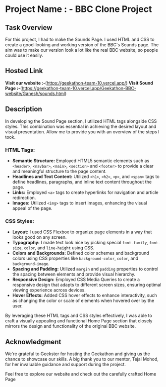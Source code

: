 # Project Name : - BBC Clone Project 

## Task Overview

For this project, I had to make the Sounds Page. I used HTML and CSS to create a good-looking and working version of the BBC's Sounds page. The aim was to make our version look a lot like the real BBC website, so people could use it easily.
## Hosted Link

**Visit our website :-**(https://geekathon-team-10.vercel.app/) 
**Visit Sound Page :-**(https://geekathon-team-10.vercel.app/Geekathon-BBC-website/Ganesh/sounds.html)

## Description

In developing the Sound Page section, I utilized HTML tags alongside CSS styles. This combination was essential in achieving the desired layout and visual presentation. Allow me to provide you with an overview of the steps I took.

### HTML Tags:

- **Semantic Structure:** Employed HTML5 semantic elements such as `<header>`, `<navbar>`, `<main>`, `<section>` and `<footer>` to provide a clear and meaningful structure to the page content.
- **Headlines and Text Content:** Utilized `<h1>`, `<h2>`, `<p>`, and `<span>` tags to define headlines, paragraphs, and inline text content throughout the page.
- **Links:** Employed `<a>` tags to create hyperlinks for navigation and article redirection.
- **Images:** Utilized `<img>` tags to insert images, enhancing the visual appeal of the page.

### CSS Styles:

- **Layout:**  I used CSS Flexbox to organize page elements in a way that looks good on any screen.
- **Typography:** I made text look nice by picking special `font-family`, `font-size`, `color`, and `line-height` using CSS.
- **Colors and Backgrounds:** Defined color schemes and background colors using CSS properties like `background-color`, `color`, and `background-image`.
- **Spacing and Padding:** Utilized `margin` and `padding` properties to control the spacing between elements and provide visual hierarchy.
- **Responsive Design:** Employed CSS Media Queries to create a responsive design that adapts to different screen sizes, ensuring optimal viewing experience across devices.
- **Hover Effects:** Added CSS hover effects to enhance interactivity, such as changing the color or scale of elements when hovered over by the user.

By leveraging these HTML tags and CSS styles effectively, I was able to craft a visually appealing and functional Home Page section that closely mirrors the design and functionality of the original BBC website.


## Acknowledgment

We're grateful to Geekster for hosting the Geekathon and giving us the chance to showcase our skills. A big thank you to our mentor, Tejal Mohod, for her invaluable guidance and support during the project.

Feel free to explore our website and check out the carefully crafted Home Page 